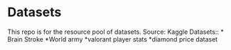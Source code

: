 # Datasets
This repo is for the resource pool of datasets.
Source: Kaggle
Datasets:: * Brain Stroke
           *World army
           *valorant player stats
           *diamond price dataset
